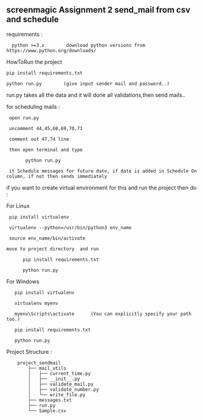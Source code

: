 
## screenmagic Assignment 2  send_mail from csv and schedule

requirements :

      python >=3.x        download python versions from https://www.python.org/downloads/


HowToRun the project

	pip install requirements.txt

	python run.py        (give input sender mail and password..)

run.py takes all the data and it will done all validations,then send mails..

for scheduling mails : 
 
     open run.py 

     uncomment 44,45,68,69,70,71

     comment out 47,74 line

     then open terminal and type
   
           python run.py

     it Schedule messages for future date, if date is added in Schedule On column, if not then sends immediately


if you want to create virtual environment for this and run the project then do :

For Linux 
    
     pip install virtualenv

     virtualenv --python=/usr/bin/python3 env_name

     source env_name/bin/activate

    move to project directory  and run 

          pip install requirements.txt

          python run.py

For Windows

	   pip install virtualenv 

	   virtualenv myenv

	   myenv\Scripts\activate      (You can explicitly specify your path too.)

	   pip install requirements.txt

	   python run.py

Project Structure : 
 
		project_sendmail
		    ├── mail_utils
		    │   ├── current_time.py
		    │   ├── __init__.py
		    │   ├── validate_mail.py
		    │   ├── validate_number.py
		    │   └── write_file.py
		    ├── messages.txt
		    ├── run.py
		    └── Sample.csv


    








